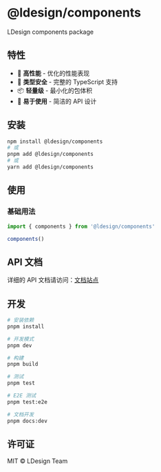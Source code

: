 # @ldesign/components

LDesign components package

## 特性

- 🚀 **高性能** - 优化的性能表现
- 🎯 **类型安全** - 完整的 TypeScript 支持
- 📦 **轻量级** - 最小化的包体积
- 🔧 **易于使用** - 简洁的 API 设计


## 安装

```bash
npm install @ldesign/components
# 或
pnpm add @ldesign/components
# 或
yarn add @ldesign/components
```

## 使用

### 基础用法

```typescript
import { components } from '@ldesign/components'

components()
```



## API 文档

详细的 API 文档请访问：[文档站点](https://ldesign.github.io/components/)

## 开发

```bash
# 安装依赖
pnpm install

# 开发模式
pnpm dev

# 构建
pnpm build

# 测试
pnpm test

# E2E 测试
pnpm test:e2e

# 文档开发
pnpm docs:dev
```

## 许可证

MIT © LDesign Team

